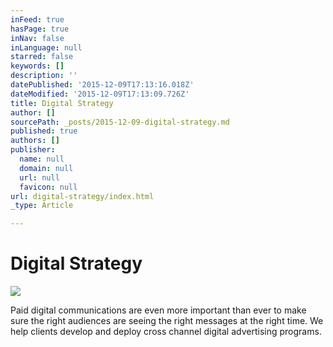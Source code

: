 ```yaml
---
inFeed: true
hasPage: true
inNav: false
inLanguage: null
starred: false
keywords: []
description: ''
datePublished: '2015-12-09T17:13:16.018Z'
dateModified: '2015-12-09T17:13:09.726Z'
title: Digital Strategy
author: []
sourcePath: _posts/2015-12-09-digital-strategy.md
published: true
authors: []
publisher:
  name: null
  domain: null
  url: null
  favicon: null
url: digital-strategy/index.html
_type: Article

---
```

# Digital Strategy
![](https://the-grid-user-content.s3-us-west-2.amazonaws.com/77cc80c7-cb31-4e36-9b45-34a2bd19f54a.jpg)

Paid digital communications are even more important than ever to make sure the right audiences are seeing the right messages at the right time.  We help clients develop and deploy cross channel digital advertising programs.